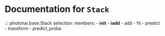 # Documentation for `Stack`
::: photonai.base.Stack
    selection:
      members:
        - __init__
        - __iadd__
        - add
        - fit
        - predict
        - transform
        - predict_proba
